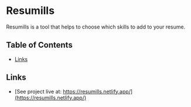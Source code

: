 # Resumills

Resumills is a tool that helps to choose which skills to add to your resume.

## Table of Contents

- [Links](#links)

## Links

- [See project live at: https://resumills.netlify.app/](https://resumills.netlify.app/)